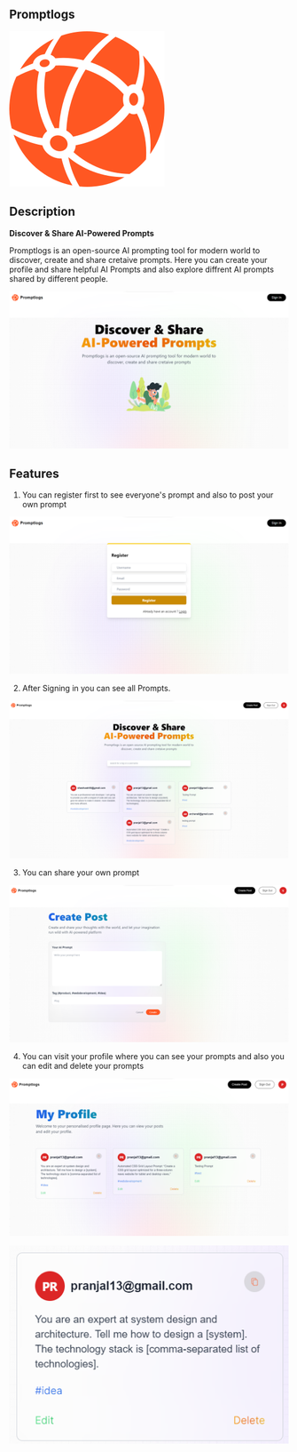 ## Promptlogs
![PreviewImage](public/assets/images/logo.svg)

## Description
**Discover & Share AI-Powered Prompts**

Promptlogs is an open-source AI prompting tool for modern world to discover, create and share cretaive prompts.
Here you can create your profile and share helpful AI Prompts and also explore diffrent AI prompts shared by different people.

![Landing Page](public/assets/images/landing.png)


## Features
1. You can register first to see everyone's prompt and also to post your own prompt


  ![RegisterPage](public/assets/images/register.png)

2. After Signing in you can see all Prompts.


  ![AfterSignIn](public/assets/images/aftersignin.png)

3. You can share your own prompt


  ![CreatePrompt](public/assets/images/createprompt.png)

4. You can visit your profile where you can see your prompts and also you can edit and delete your prompts

  ![Profile](public/assets/images/profile.png)

  ![PromptCard](public/assets/images/promptcard.png)
